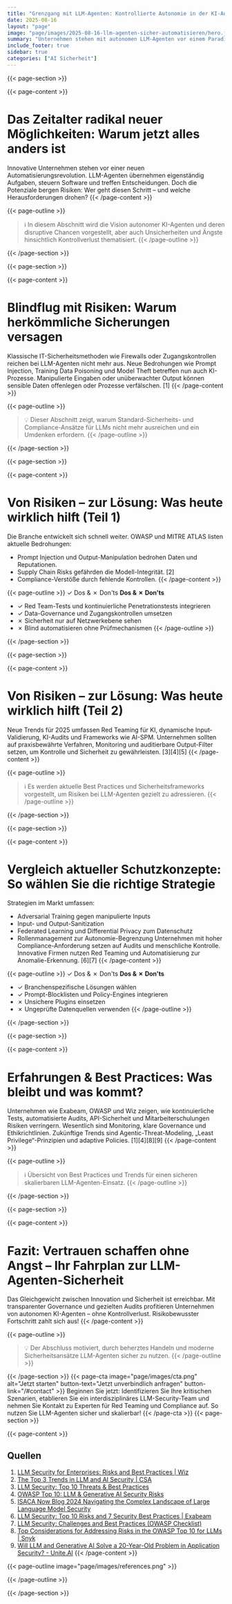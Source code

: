 ```yaml
---
title: "Grenzgang mit LLM-Agenten: Kontrollierte Autonomie in der KI-Automatisierung"
date: 2025-08-16
layout: "page"
image: "page/images/2025-08-16-llm-agenten-sicher-automatisieren/hero.jpg"
summary: "Unternehmen stehen mit autonomen LLM-Agenten vor einem Paradigmenwechsel in der Prozessautomatisierung. Doch die neuen Freiheiten bringen gravierende Risiken: Von Prompt Injection über Datenleaks bis zu übermäßiger Autonomie. Dieses Whitepaper zeigt, wie Sie die Kontrolle behalten, Compliance sichern und konkrete Sicherheitsmaßnahmen implementieren, um die Chancen von LLM-Agenten effektiv und sicher zu nutzen."
include_footer: true
sidebar: true
categories: ["AI Sicherheit"]
---
```


{{< page-section >}}

{{< page-content >}}
# Das Zeitalter radikal neuer Möglichkeiten: Warum jetzt alles anders ist

Innovative Unternehmen stehen vor einer neuen Automatisierungsrevolution. LLM-Agenten übernehmen eigenständig Aufgaben, steuern Software und treffen Entscheidungen. Doch die Potenziale bergen Risiken: Wer geht diesen Schritt – und welche Herausforderungen drohen?
{{< /page-content >}}

{{< page-outline >}}
> ℹ️ In diesem Abschnitt wird die Vision autonomer KI-Agenten und deren disruptive Chancen vorgestellt, aber auch Unsicherheiten und Ängste hinsichtlich Kontrollverlust thematisiert.
{{< /page-outline >}}

{{< /page-section >}}

{{< page-section >}}

{{< page-content >}}
# Blindflug mit Risiken: Warum herkömmliche Sicherungen versagen

Klassische IT-Sicherheitsmethoden wie Firewalls oder Zugangskontrollen reichen bei LLM-Agenten nicht mehr aus. Neue Bedrohungen wie Prompt Injection, Training Data Poisoning und Model Theft betreffen nun auch KI-Prozesse. Manipulierte Eingaben oder unüberwachter Output können sensible Daten offenlegen oder Prozesse verfälschen. [1]
{{< /page-content >}}

{{< page-outline >}}
> 💡 Dieser Abschnitt zeigt, warum Standard-Sicherheits- und Compliance-Ansätze für LLMs nicht mehr ausreichen und ein Umdenken erfordern.
{{< /page-outline >}}

{{< /page-section >}}

{{< page-section >}}

{{< page-content >}}
# Von Risiken – zur Lösung: Was heute wirklich hilft (Teil 1)

Die Branche entwickelt sich schnell weiter. OWASP und MITRE ATLAS listen aktuelle Bedrohungen: 
- Prompt Injection und Output-Manipulation bedrohen Daten und Reputationen.
- Supply Chain Risks gefährden die Modell-Integrität. [2]
- Compliance-Verstöße durch fehlende Kontrollen.
{{< /page-content >}}

{{< page-outline >}}
✓ Dos & ✗ Don'ts
**Dos & ✗ Don'ts**
- ✓ Red Team-Tests und kontinuierliche Penetrationstests integrieren
- ✓ Data-Governance und Zugangskontrollen umsetzen
- ✗ Sicherheit nur auf Netzwerkebene sehen
- ✗ Blind automatisieren ohne Prüfmechanismen
{{< /page-outline >}}

{{< /page-section >}}

{{< page-section >}}

{{< page-content >}}
# Von Risiken – zur Lösung: Was heute wirklich hilft (Teil 2)

Neue Trends für 2025 umfassen Red Teaming für KI, dynamische Input-Validierung, KI-Audits und Frameworks wie AI-SPM. Unternehmen sollten auf praxisbewährte Verfahren, Monitoring und auditierbare Output-Filter setzen, um Kontrolle und Sicherheit zu gewährleisten. [3][4][5]
{{< /page-content >}}

{{< page-outline >}}
> ℹ️ Es werden aktuelle Best Practices und Sicherheitsframeworks vorgestellt, um Risiken bei LLM-Agenten gezielt zu adressieren.
{{< /page-outline >}}

{{< /page-section >}}

{{< page-section >}}

{{< page-content >}}
# Vergleich aktueller Schutzkonzepte: So wählen Sie die richtige Strategie

Strategien im Markt umfassen:
- Adversarial Training gegen manipulierte Inputs
- Input- und Output-Sanitization
- Federated Learning und Differential Privacy zum Datenschutz
- Rollenmanagement zur Autonomie-Begrenzung
Unternehmen mit hoher Compliance-Anforderung setzen auf Audits und menschliche Kontrolle. Innovative Firmen nutzen Red Teaming und Automatisierung zur Anomalie-Erkennung. [6][7]
{{< /page-content >}}

{{< page-outline >}}
✓ Dos & ✗ Don'ts
**Dos & ✗ Don'ts**
- ✓ Branchenspezifische Lösungen wählen
- ✓ Prompt-Blocklisten und Policy-Engines integrieren
- ✗ Unsichere Plugins einsetzen
- ✗ Ungeprüfte Datenquellen verwenden
{{< /page-outline >}}

{{< /page-section >}}

{{< page-section >}}

{{< page-content >}}
# Erfahrungen & Best Practices: Was bleibt und was kommt?

Unternehmen wie Exabeam, OWASP und Wiz zeigen, wie kontinuierliche Tests, automatisierte Audits, API-Sicherheit und Mitarbeiterschulungen Risiken verringern. Wesentlich sind Monitoring, klare Governance und Ethikrichtlinien. Zukünftige Trends sind Agentic-Threat-Modeling, „Least Privilege“-Prinzipien und adaptive Policies. [1][4][8][9]
{{< /page-content >}}

{{< page-outline >}}
> ℹ️ Übersicht von Best Practices und Trends für einen sicheren skalierbaren LLM-Agenten-Einsatz.
{{< /page-outline >}}

{{< /page-section >}}

{{< page-section >}}

{{< page-content >}}
# Fazit: Vertrauen schaffen ohne Angst – Ihr Fahrplan zur LLM-Agenten-Sicherheit

Das Gleichgewicht zwischen Innovation und Sicherheit ist erreichbar. Mit transparenter Governance und gezielten Audits profitieren Unternehmen von autonomen KI-Agenten – ohne Kontrollverlust. Risikobewusster Fortschritt zahlt sich aus!
{{< /page-content >}}

{{< page-outline >}}
> 💡 Der Abschluss motiviert, durch beherztes Handeln und moderne Sicherheitsansätze LLM-Agenten sicher zu nutzen.
{{< /page-outline >}}

{{< /page-section >}}
{{< page-cta image="page/images/cta.png" alt="Jetzt starten" button-text="Jetzt unverbindlich anfragen" button-link="/#contact" >}}
Beginnen Sie jetzt: Identifizieren Sie Ihre kritischen Szenarien, etablieren Sie ein interdisziplinäres LLM-Security-Team und nehmen Sie Kontakt zu Experten für Red Teaming und Compliance auf. So nutzen Sie LLM-Agenten sicher und skalierbar!
{{< /page-cta >}}
{{< page-section >}}

{{< page-content >}}
## Quellen

1. [LLM Security for Enterprises: Risks and Best Practices | Wiz](https://www.wiz.io/academy/llm-security)  
2. [The Top 3 Trends in LLM and AI Security | CSA](https://cloudsecurityalliance.org/blog/2024/09/16/the-top-3-trends-in-llm-and-ai-security)  
3. [LLM Security: Top 10 Threats & Best Practices](https://www.aquasec.com/cloud-native-academy/vulnerability-management/llm-security/)  
4. [OWASP Top 10: LLM & Generative AI Security Risks](https://llmtop10.com)  
5. [ISACA Now Blog 2024 Navigating the Complex Landscape of Large Language Model Security](https://www.isaca.org/resources/news-and-trends/isaca-now-blog/2024/navigating-the-complex-landscape-of-large-language-model-security)  
6. [LLM Security: Top 10 Risks and 7 Security Best Practices | Exabeam](https://www.exabeam.com/explainers/ai-cyber-security/llm-security-top-10-risks-and-7-security-best-practices/)  
7. [LLM Security: Challenges and Best Practices (OWASP Checklist)](https://aisera.com/blog/llm-security/)  
8. [Top Considerations for Addressing Risks in the OWASP Top 10 for LLMs | Snyk](https://snyk.io/de/lp/owasp-llm-top-10/)  
9. [Will LLM and Generative AI Solve a 20-Year-Old Problem in Application Security? - Unite.AI](https://www.unite.ai/will-llm-and-generative-ai-solve-a-20-year-old-problem-in-application-security/)
{{< /page-content >}}

{{< page-outline image="page/images/references.png" >}}

{{< /page-outline >}}

{{< /page-section >}}